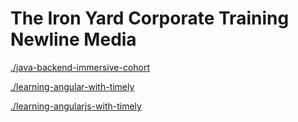 # The Iron Yard Corporate Training Newline Media
 
[./java-backend-immersive-cohort](./java-backend-immersive-cohort)
 
[./learning-angular-with-timely](./learning-angular-with-timely)
 
[./learning-angularjs-with-timely](./learning-angularjs-with-timely)
 
